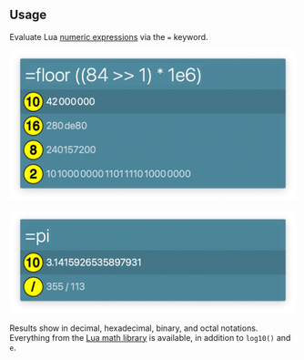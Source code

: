 ## Usage

Evaluate Lua [numeric expressions](https://www.lua.org/manual/5.4/manual.html#3.4) via the `=` keyword.

![Showing formula](images/floor.png)

![Showing pi](images/pi.png)

Results show in decimal, hexadecimal, binary, and octal notations. Everything from the [Lua math library](https://www.lua.org/manual/5.4/manual.html#6.7) is available, in addition to `log10()` and `e`.
